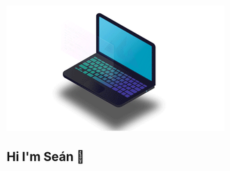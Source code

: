<img src="https://github.com/SeanMcTernan/SeanMcTernan/blob/main/Site_logo.gif?raw=true" alt="Sean Mc Ternan GitHub Motion Graphic">

# Hi I'm Seán 👋

<!--
**SeanMcTernan/SeanMcTernan** is a ✨ _special_ ✨ repository because its `README.md` (this file) appears on your GitHub profile.

I am a sopftware developer who is passionate about the outdoors 🌱🌲, I like to merge my two passions whenever I can! Right now I am working on an open source river gauge system to communicate flow data from a remote river to kayakers. As I live in beatutiful British Columbia, cellphone coverage is not an option so we must look to thes skies and use satelites 🛰️. 

I like to use NodeJS, React, Javascripts, AWS and Firebase. That being said, I love learning new technologies so if the project requires it, I'll likely learn it!

## Find me around the web 🌎

- Kayaking off waterfalls on <a href"https://www.instagram.com/whatsthekracken/">Instagram</a>
- Sharing my views on <a href"https://www.linkedin.com/in/seanmcternan/">LinkedIn</a>
